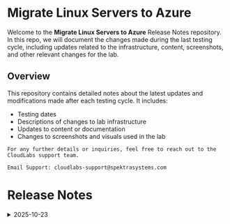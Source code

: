 # Migrate Linux Servers to Azure

Welcome to the **Migrate Linux Servers to Azure** Release Notes repository. In this repo, we will document the changes made during the last testing cycle, including updates related to the infrastructure, content, screenshots, and other relevant changes for the lab.

## Overview

This repository contains detailed notes about the latest updates and modifications made after each testing cycle. It includes:

- Testing dates
- Descriptions of changes to lab infrastructure
- Updates to content or documentation
- Changes to screenshots and visuals used in the lab

`For any further details or inquiries, feel free to reach out to the CloudLabs support team.`

`Email Support: cloudlabs-support@spektrasystems.com`

# Release Notes

<details>
  <summary>2025-10-23</summary>

## Release Date: 2025-10-23

### Summary of Changes

Updated the lab by including the latest, clearer UI screenshots and refining the instructions to enhance clarity, accuracy, and ensure a seamless learning experience. 

### Infrastructure Changes

N/A

### Content Changes

N/A

### Screenshot Updates

- **Updated UI Screenshots**: Replaced outdated screenshots with new ones to align with the latest user interface.

### Testing Notes

- **Testing Date**: 2025-10-23

### Testing Scope 

Conducted end-to-end validation and prerequisite verification.

---

</details>
